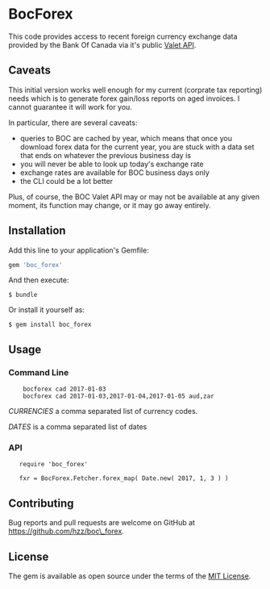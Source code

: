 
# BocForex

This code provides access to recent foreign currency exchange data provided by the
Bank Of Canada via it's public [Valet API](https://www.bankofcanada.ca/valet/docs).


## Caveats 

This initial version works well enough for my current (corprate tax reporting) needs 
which is to generate forex gain/loss reports on aged invoices.  I cannot guarantee it
will work for you.

In particular, there are several caveats:

* queries to BOC are cached by year, which means that once you download forex 
  data for the current year, you are stuck with a data set that ends on whatever
  the previous business day is
* you will never be able to look up today's exchange rate
* exchange rates are available for BOC business days only
* the CLI could be a lot better

Plus, of course, the BOC Valet API may or may not be available at any given moment,
its function may change, or it may go away entirely.


## Installation

Add this line to your application's Gemfile:

```ruby
gem 'boc_forex'
```

And then execute:

    $ bundle

Or install it yourself as:

    $ gem install boc_forex

## Usage

### Command Line

```
    bocforex cad 2017-01-03
    bocforex cad 2017-01-03,2017-01-04,2017-01-05 aud,zar
```
*CURRENCIES* a comma separated list of currency codes.

*DATES* is a comma separated list of dates 


### API

```
   require 'boc_forex' 

   fxr = BocForex.Fetcher.forex_map( Date.new( 2017, 1, 3 ) )
```

## Contributing

Bug reports and pull requests are welcome on GitHub at https://github.com/hzz/boc\_forex.


## License

The gem is available as open source under the terms of the [MIT License](https://opensource.org/licenses/MIT).
